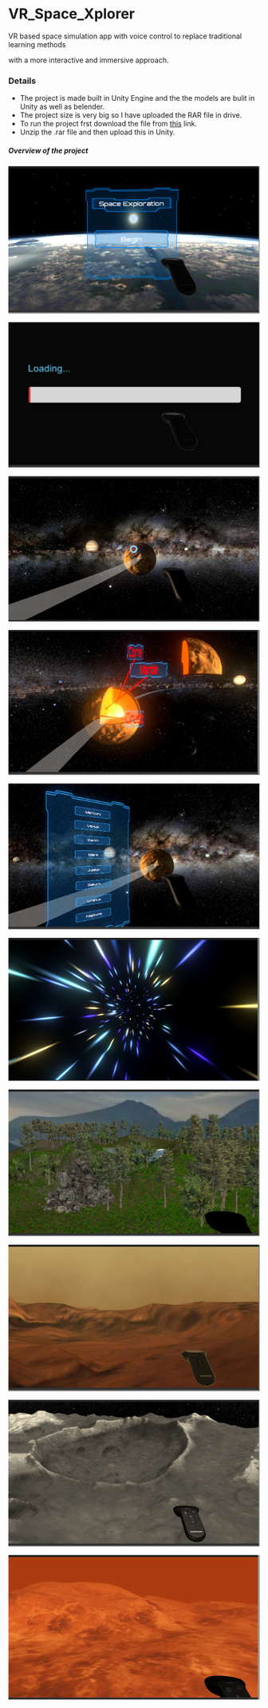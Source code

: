 # VR_Space_Xplorer

VR based space simulation app with voice control  to replace traditional learning methods

with a more interactive and immersive approach.

### **Details**

* The project is made built in Unity Engine and the the models are bulit in Unity as well as belender.
* The project size is very big so I have uploaded the RAR file in drive.
* To run the project frst download the file from [this](https://drive.google.com/file/d/17vwVHaql56WEw6-Z26zz7UBGswMzbqBh/view?usp=sharing) link.
* Unzip the .rar file and then upload this in Unity.


##### Overview of the project

![Main Menu](Project_screenshots\MainMenu.PNG)


![Loading](Project_Screenshots\LoadingScreen.PNG)

![Space Explorer](Project_Screenshots\SpaceExplorer.PNG)

![Warpping](Project_Screenshots\InnerCoreInfo.PNG)

![Teleport](Project_Screenshots\TeleportPanel.PNG)

![Warpping](Project_Screenshots\TeleportEffect.PNG)

![Earth](Project_Screenshots\Earth.PNG)

![Warpping](Project_Screenshots\Mars.PNG)

![Warpping](Project_Screenshots\Mercury.PNG)

![Warpping](Project_Screenshots\Venus.PNG)
